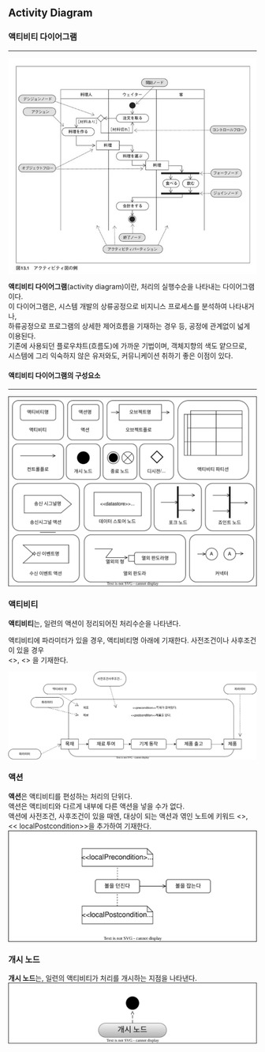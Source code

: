 ## Activity Diagram
### 액티비티 다이어그램 
-------------
<img align="center" src="../images/Activity_Diagram.png"/>

**액티비티 다이어그램**(activity diagram)이란, 처리의 실행수순을 나타내는 다이어그램이다.<br>
이 다이어그램은, 시스템 개발의 상류공정으로 비지니스 프로세스를 분석하여 나타내거나, <br>
하류공정으로 프로그램의 상세한 제어흐름을 기재하는 경우 등, 공정에 관계없이 넓게 이용된다. <br>
 기존에 사용되던 플로우챠트(흐름도)에 가까운 기법이며, 객체지향의 색도 얕으므로, <br>
 시스템에 그리 익숙하지 않은 유저와도, 커뮤니케이션 취하기 좋은 이점이 있다. <br>


#### 액티비티 다이어그램의 구성요소
-------------------------------
<img align="center" src="../images/AD_Components.drawio.svg"/>

### 액티비티
**액티비티**는, 일련의 액션이 정리되어진 처리수순을 나타낸다. <br>

액티비티에 파라미터가 있을 경우, 액티비티명 아래에 기재한다. 사전조건이나 사후조건이 있을 경우 <br>
<<precondition>>, <<postcondition>> 을 기재한다.
 
<img align="center" src="../images/Activity.drawio.svg"/>
 
### 액션
**액션**은 액티비티를 편성하는 처리의 단위다. <br>
 액션은 액티비티와 다르게 내부에 다른 액션을 넣을 수가 없다. <br>
 액션에 사전조건, 사후조건이 있을 때엔, 대상이 되는 액션과 엮인 노트에
 키워드 <span class="parameter"><<localPrecondition>>, << localPostcondition>></span>을 추가하여 기재한다. <br>
<img align="center" src="../images/Action.drawio.svg"/>
 
### 개시 노드
 **개시 노드**는, 일련의 액티비티가 처리를 개시하는 지점을 나타낸다.
 <img align="center" src="../images/Start_Node.drawio.svg">
